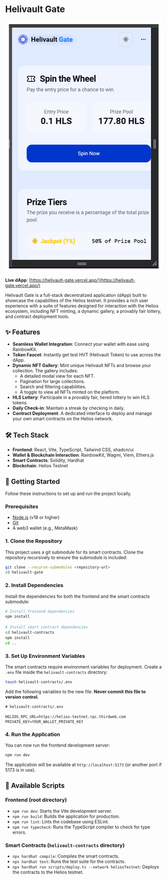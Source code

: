 # Helivault Gate

![Helivault Gate](./image.png)

**Live dApp**: [https://helivault-gate.vercel.app/](https://helivault-gate.vercel.app/)

Helivault Gate is a full-stack decentralized application (dApp) built to showcase the capabilities of the Helios testnet. It provides a rich user experience with a suite of features designed for interaction with the Helios ecosystem, including NFT minting, a dynamic gallery, a provably fair lottery, and contract deployment tools.

## ✨ Features

*   **Seamless Wallet Integration**: Connect your wallet with ease using RainbowKit.
*   **Token Faucet**: Instantly get test HVT (Helivault Token) to use across the dApp.
*   **Dynamic NFT Gallery**: Mint unique Helivault NFTs and browse your collection. The gallery includes:
    *   A detailed modal view for each NFT.
    *   Pagination for large collections.
    *   Search and filtering capabilities.
    *   A toggle to view all NFTs minted on the platform.
*   **HLS Lottery**: Participate in a provably fair, tiered lottery to win HLS tokens.
*   **Daily Check-in**: Maintain a streak by checking in daily.
*   **Contract Deployment**: A dedicated interface to deploy and manage your own smart contracts on the Helios network.

## 🛠️ Tech Stack

*   **Frontend**: React, Vite, TypeScript, Tailwind CSS, shadcn/ui
*   **Wallet & Blockchain Interaction**: RainbowKit, Wagmi, Viem, Ethers.js
*   **Smart Contracts**: Solidity, Hardhat
*   **Blockchain**: Helios Testnet

## 🚀 Getting Started

Follow these instructions to set up and run the project locally.

### Prerequisites

*   [Node.js](https://nodejs.org/en/) (v18 or higher)
*   [Git](https://git-scm.com/)
*   A web3 wallet (e.g., MetaMask)

### 1. Clone the Repository

This project uses a git submodule for its smart contracts. Clone the repository recursively to ensure the submodule is included:

```bash
git clone --recurse-submodules <repository-url>
cd helivault-gate
```

### 2. Install Dependencies

Install the dependencies for both the frontend and the smart contracts submodule:

```bash
# Install frontend dependencies
npm install

# Install smart contract dependencies
cd helivault-contracts
npm install
cd ..
```

### 3. Set Up Environment Variables

The smart contracts require environment variables for deployment. Create a `.env` file inside the `helivault-contracts` directory:

```bash
touch helivault-contracts/.env
```

Add the following variables to the new file. **Never commit this file to version control.**

```env
# helivault-contracts/.env

HELIOS_RPC_URL=https://helios-testnet.rpc.thirdweb.com
PRIVATE_KEY=YOUR_WALLET_PRIVATE_KEY
```

### 4. Run the Application

You can now run the frontend development server:

```bash
npm run dev
```

The application will be available at `http://localhost:5173` (or another port if 5173 is in use).

## 📜 Available Scripts

### Frontend (root directory)

*   `npm run dev`: Starts the Vite development server.
*   `npm run build`: Builds the application for production.
*   `npm run lint`: Lints the codebase using ESLint.
*   `npm run typecheck`: Runs the TypeScript compiler to check for type errors.

### Smart Contracts (`helivault-contracts` directory)

*   `npx hardhat compile`: Compiles the smart contracts.
*   `npx hardhat test`: Runs the test suite for the contracts.
*   `npx hardhat run scripts/deploy.ts --network heliosTestnet`: Deploys the contracts to the Helios testnet.